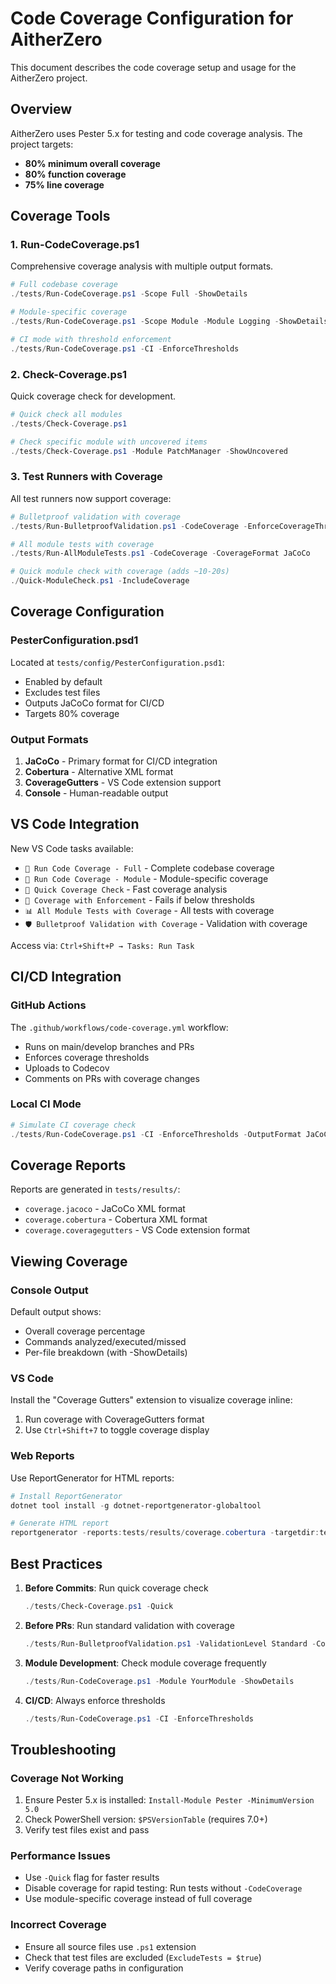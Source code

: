# Code Coverage Configuration for AitherZero

This document describes the code coverage setup and usage for the AitherZero project.

## Overview

AitherZero uses Pester 5.x for testing and code coverage analysis. The project targets:
- **80% minimum overall coverage**
- **80% function coverage**
- **75% line coverage**

## Coverage Tools

### 1. Run-CodeCoverage.ps1
Comprehensive coverage analysis with multiple output formats.

```powershell
# Full codebase coverage
./tests/Run-CodeCoverage.ps1 -Scope Full -ShowDetails

# Module-specific coverage
./tests/Run-CodeCoverage.ps1 -Scope Module -Module Logging -ShowDetails

# CI mode with threshold enforcement
./tests/Run-CodeCoverage.ps1 -CI -EnforceThresholds
```

### 2. Check-Coverage.ps1
Quick coverage check for development.

```powershell
# Quick check all modules
./tests/Check-Coverage.ps1

# Check specific module with uncovered items
./tests/Check-Coverage.ps1 -Module PatchManager -ShowUncovered
```

### 3. Test Runners with Coverage

All test runners now support coverage:

```powershell
# Bulletproof validation with coverage
./tests/Run-BulletproofValidation.ps1 -CodeCoverage -EnforceCoverageThresholds

# All module tests with coverage
./tests/Run-AllModuleTests.ps1 -CodeCoverage -CoverageFormat JaCoCo

# Quick module check with coverage (adds ~10-20s)
./Quick-ModuleCheck.ps1 -IncludeCoverage
```

## Coverage Configuration

### PesterConfiguration.psd1
Located at `tests/config/PesterConfiguration.psd1`:
- Enabled by default
- Excludes test files
- Outputs JaCoCo format for CI/CD
- Targets 80% coverage

### Output Formats

1. **JaCoCo** - Primary format for CI/CD integration
2. **Cobertura** - Alternative XML format
3. **CoverageGutters** - VS Code extension support
4. **Console** - Human-readable output

## VS Code Integration

New VS Code tasks available:
- `🔬 Run Code Coverage - Full` - Complete codebase coverage
- `🔬 Run Code Coverage - Module` - Module-specific coverage
- `🔬 Quick Coverage Check` - Fast coverage analysis
- `🔬 Coverage with Enforcement` - Fails if below thresholds
- `📊 All Module Tests with Coverage` - All tests with coverage
- `🛡️ Bulletproof Validation with Coverage` - Validation with coverage

Access via: `Ctrl+Shift+P → Tasks: Run Task`

## CI/CD Integration

### GitHub Actions
The `.github/workflows/code-coverage.yml` workflow:
- Runs on main/develop branches and PRs
- Enforces coverage thresholds
- Uploads to Codecov
- Comments on PRs with coverage changes

### Local CI Mode
```powershell
# Simulate CI coverage check
./tests/Run-CodeCoverage.ps1 -CI -EnforceThresholds -OutputFormat JaCoCo,Cobertura
```

## Coverage Reports

Reports are generated in `tests/results/`:
- `coverage.jacoco` - JaCoCo XML format
- `coverage.cobertura` - Cobertura XML format
- `coverage.coveragegutters` - VS Code extension format

## Viewing Coverage

### Console Output
Default output shows:
- Overall coverage percentage
- Commands analyzed/executed/missed
- Per-file breakdown (with -ShowDetails)

### VS Code
Install the "Coverage Gutters" extension to visualize coverage inline:
1. Run coverage with CoverageGutters format
2. Use `Ctrl+Shift+7` to toggle coverage display

### Web Reports
Use ReportGenerator for HTML reports:
```powershell
# Install ReportGenerator
dotnet tool install -g dotnet-reportgenerator-globaltool

# Generate HTML report
reportgenerator -reports:tests/results/coverage.cobertura -targetdir:tests/results/coverage-html
```

## Best Practices

1. **Before Commits**: Run quick coverage check
   ```powershell
   ./tests/Check-Coverage.ps1 -Quick
   ```

2. **Before PRs**: Run standard validation with coverage
   ```powershell
   ./tests/Run-BulletproofValidation.ps1 -ValidationLevel Standard -CodeCoverage
   ```

3. **Module Development**: Check module coverage frequently
   ```powershell
   ./tests/Run-CodeCoverage.ps1 -Module YourModule -ShowDetails
   ```

4. **CI/CD**: Always enforce thresholds
   ```powershell
   ./tests/Run-CodeCoverage.ps1 -CI -EnforceThresholds
   ```

## Troubleshooting

### Coverage Not Working
1. Ensure Pester 5.x is installed: `Install-Module Pester -MinimumVersion 5.0`
2. Check PowerShell version: `$PSVersionTable` (requires 7.0+)
3. Verify test files exist and pass

### Performance Issues
- Use `-Quick` flag for faster results
- Disable coverage for rapid testing: Run tests without `-CodeCoverage`
- Use module-specific coverage instead of full coverage

### Incorrect Coverage
- Ensure all source files use `.ps1` extension
- Check that test files are excluded (`ExcludeTests = $true`)
- Verify coverage paths in configuration